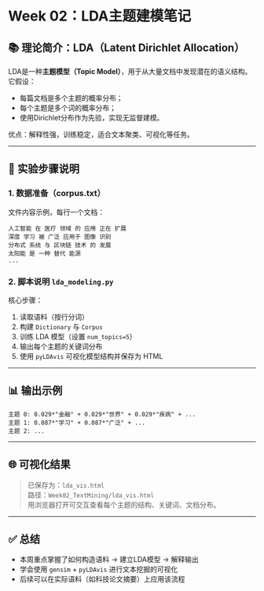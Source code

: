 # Week 02：LDA主题建模笔记

## 📚 理论简介：LDA（Latent Dirichlet Allocation）

LDA是一种**主题模型（Topic Model）**，用于从大量文档中发现潜在的语义结构。它假设：

- 每篇文档是多个主题的概率分布；
- 每个主题是多个词的概率分布；
- 使用Dirichlet分布作为先验，实现无监督建模。

优点：解释性强，训练稳定，适合文本聚类、可视化等任务。

---

## 🧪 实验步骤说明

### 1. 数据准备（corpus.txt）

文件内容示例，每行一个文档：

```
人工智能 在 医疗 领域 的 应用 正在 扩展
深度 学习 被 广泛 应用于 图像 识别
分布式 系统 与 区块链 技术 的 发展
太阳能 是 一种 替代 能源
...
```

### 2. 脚本说明 `lda_modeling.py`

核心步骤：

1. 读取语料（按行分词）
2. 构建 `Dictionary` 与 `Corpus`
3. 训练 LDA 模型（设置 `num_topics=5`）
4. 输出每个主题的关键词分布
5. 使用 `pyLDAvis` 可视化模型结构并保存为 HTML

---

## 📊 输出示例

```
主题 0: 0.029*"金融" + 0.029*"世界" + 0.029*"疾病" + ...
主题 1: 0.087*"学习" + 0.087*"广泛" + ...
主题 2: ...
```

---

## 🌐 可视化结果

> 已保存为：`lda_vis.html`  
> 路径：`Week02_TextMining/lda_vis.html`  
> 用浏览器打开可交互查看每个主题的结构、关键词、文档分布。

---

## ✅ 总结

- 本周重点掌握了如何构造语料 → 建立LDA模型 → 解释输出
- 学会使用 `gensim` + `pyLDAvis` 进行文本挖掘的可视化
- 后续可以在实际语料（如科技论文摘要）上应用该流程

